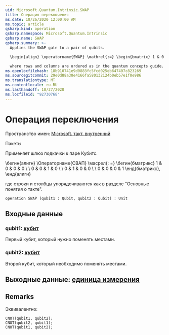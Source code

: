 ```yaml
---
uid: Microsoft.Quantum.Intrinsic.SWAP
title: Операция переключения
ms.date: 10/26/2020 12:00:00 AM
ms.topic: article
qsharp.kind: operation
qsharp.namespace: Microsoft.Quantum.Intrinsic
qsharp.name: SWAP
qsharp.summary: >-
  Applies the SWAP gate to a pair of qubits.

  \begin{align} \operatorname{SWAP} \mathrel{:=} \begin{bmatrix} 1 & 0 & 0 & 0 \\\\ 0 & 0 & 1 & 0 \\\\ 0 & 1 & 0 & 0 \\\\ 0 & 0 & 0 & 1 \end{bmatrix}, \end{align}

  where rows and columns are ordered as in the quantum concepts guide.
ms.openlocfilehash: 18b910741e9d0883fc5fcd025eb647407c823269
ms.sourcegitcommit: 29e0d88a30e4166fa580132124b0eb57e1f0e986
ms.translationtype: MT
ms.contentlocale: ru-RU
ms.lasthandoff: 10/27/2020
ms.locfileid: "92730768"
---
```

# <a name="swap-operation"></a>Операция переключения

Пространство имен: [Microsoft. такт. внутренний](xref:Microsoft.Quantum.Intrinsic)

Пакеты [](https://nuget.org/packages/)


Применяет шлюз подкачки к паре Кубитс.

\бегин{алигн} \Операторнаме{СВАП} \масрел{: =} \бегин{бматрикс} 1 & 0 & 0 & 0 \\ \\ 0 & 0 & 1 & 0 \\ \\ 0 & 1 & 0 & 0 \\ \\ 0 & 0 & 0 & 1 \енд{бматрикс}, \енд{алигн}

где строки и столбцы упорядочиваются как в разделе "Основные понятия о такте".

```qsharp
operation SWAP (qubit1 : Qubit, qubit2 : Qubit) : Unit
```


## <a name="input"></a>Входные данные

### <a name="qubit1--qubit"></a>qubit1: [кубит](xref:microsoft.quantum.lang-ref.qubit)

Первый кубит, который нужно поменять местами.


### <a name="qubit2--qubit"></a>qubit2: [кубит](xref:microsoft.quantum.lang-ref.qubit)

Второй кубит, который необходимо поменять местами.



## <a name="output--unit"></a>Выходные данные: [единица измерения](xref:microsoft.quantum.lang-ref.unit)



## <a name="remarks"></a>Remarks

Эквивалентно:

```qsharp
CNOT(qubit1, qubit2);
CNOT(qubit2, qubit1);
CNOT(qubit1, qubit2);
```